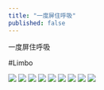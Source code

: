 ```yaml
---
title: "一度屏住呼吸"
published: false
---
```

一度屏住呼吸

#Limbo

![](./1.jpg)
![](./2.jpg)
![](./3.jpg)
![](./4.jpg)
![](./5.jpg)
![](./6.jpg)
![](./7.jpg)
![](./8.jpg)
![](./9.jpg)
